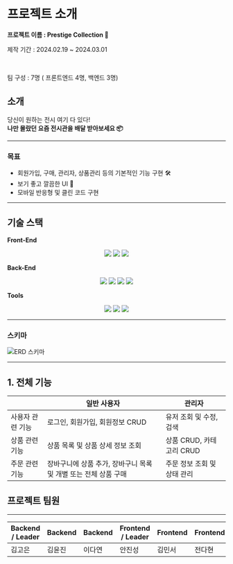 # 프로젝트 소개
**프로젝트 이름 : Prestige Collection 🎫**
<p>제작 기간 : 2024.02.19 ~ 2024.03.01</p> <br>
<p>팀 구성 : 7명 ( 프론트엔드 4명, 백엔드 3명)</p>

## 소개
당신이 원하는 전시 여기 다 있다!<br>
**나만 몰랐던 요즘 전시관을 배달 받아보세요 📦**

---

### 목표

- 회원가입, 구매, 관리자, 상품관리 등의 기본적인 기능 구현 🛠️
- 보기 좋고 깔끔한 UI 🎨
- 모바일 반응형 및 클린 코드 구현 

<!-- ### 페르소나 (타겟) -->

<!-- <관리자 계정>

ID : 

password :  -->

---

## 기술 스택
**Front-End**
<div align="center">
	<img src="https://img.shields.io/badge/JavaScript-F7DF1E?style=flat&logo=Java&logoColor=white" />
	<img src="https://img.shields.io/badge/HTML5-E34F26?style=flat&logo=HTML5&logoColor=white" />
	<img src="https://img.shields.io/badge/CSS3-1572B6?style=flat&logo=CSS3&logoColor=white" />
</div>

**Back-End**
<div align="center">
	<img src="https://img.shields.io/badge/Node.js-339933?style=flat&logo=Node.js&logoColor=white" />
	<img src="https://img.shields.io/badge/Express-000000?style=flat&logo=Express&logoColor=white" />
	<img src="https://img.shields.io/badge/MongoDB-47A248?style=flat&logo=MongoDB&logoColor=white" />
	<img src="https://img.shields.io/badge/Mongoose-880000?style=flat&logo=Mongoose&logoColor=white" />
</div>

**Tools**
<div align="center">
	<img src="https://img.shields.io/badge/GitLab-FC6D26?style=flat&logo=GitLab&logoColor=white" />
	<img src="https://img.shields.io/badge/Notion-000000?style=flat&logo=Notion&logoColor=white" />
	<img src="https://img.shields.io/badge/Discord-5865F2?style=flat&logo=Discord&logoColor=white" />
</div>

<!-- ## 프로젝트 구조

---

### 파일 구조 -->

---

### 스키마

![ERD 스키마](/uploads/9e664e69d3580b669cc9b421ddc67e4c/무제_3.001.jpeg)

<!-- ### 서비스 구조

## 서비스 기능 -->

---

## 1. 전체 기능

|  | 일반 사용자 | 관리자 |
| --- | --- | --- |
| 사용자 관련 기능 | 로그인, 회원가입, 회원정보 CRUD | 유저 조회 및 수정, 검색 |
| 상품 관련 기능 | 상품 목록 및 상품 상세 정보 조회 | 상품 CRUD, 카테고리 CRUD |
| 주문 관련 기능 | 장바구니에 상품 추가, 장바구니 목록 및 개별 또는 전체 상품 구매 | 주문 정보 조회 및 상태 관리 |

<!-- ## 2. 기능 예시

<추후 추가>

## 3. 추가 기능

<추후 추가> -->

## 프로젝트 팀원

---

| Backend / Leader | Backend | Backend | Frontend / Leader | Frontend | Frontend | Frontend |
| --- | --- | --- | --- | --- | --- | --- |
| 김고은 | 김윤진 | 이다연 | 안진성 | 김민서 | 전다현 | 이유림 |
